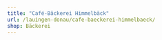 ```yaml
---
title: "Café-Bäckerei Himmelbäck"
url: /lauingen-donau/cafe-baeckerei-himmelbaeck/
shop: Bäckerei
---
```


